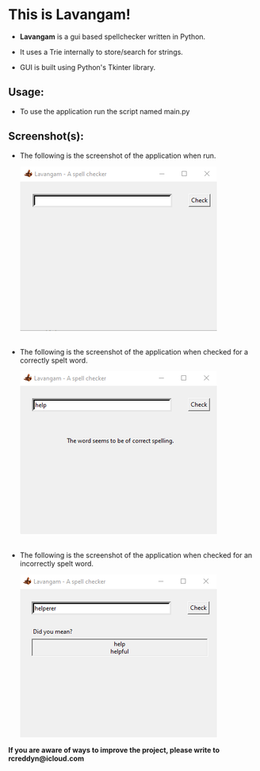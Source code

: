 <h1>This is Lavangam!</h1> 
<ul>
<li><p><b>Lavangam</b> is a gui based spellchecker written in Python.</p>
<li><p>It uses a Trie internally to store/search for strings.</p>
<li><p>GUI is built using Python's Tkinter library.</p>
</ul>
<h2>Usage:</h2>
<ul>
<li><p>To use the application run the script named main.py</p>
</ul>
<h2>Screenshot(s):</h2>
<ul>
<li><p>The following is the screenshot of the application when run.</p>
<img src="img//screenshots//initial.png">
<br><br>
<li><p>The following is the screenshot of the application when checked for a correctly spelt word.</p>
<img src="img//screenshots//correct.png">
<br><br>
<li><p>The following is the screenshot of the application when checked for an incorrectly spelt word.</p>
<img src="img//screenshots//incorrect.png">
</ul>
<p><b>If you are aware of ways to improve the project, please write to rcreddyn@icloud.com </b></p>